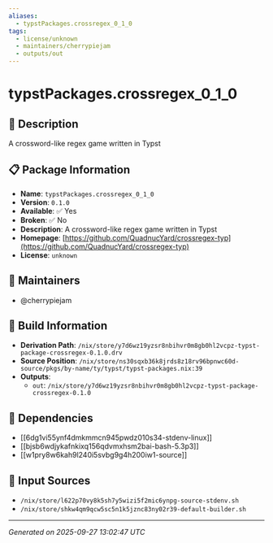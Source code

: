 ```yaml
---
aliases:
  - typstPackages.crossregex_0_1_0
tags:
  - license/unknown
  - maintainers/cherrypiejam
  - outputs/out
---
```


# typstPackages.crossregex_0_1_0

## 📝 Description

A crossword-like regex game written in Typst

## 📋 Package Information

- **Name**: `typstPackages.crossregex_0_1_0`
- **Version**: `0.1.0`
- **Available**: ✅ Yes
- **Broken**: ✅ No
- **Description**: A crossword-like regex game written in Typst
- **Homepage**: [https://github.com/QuadnucYard/crossregex-typ](https://github.com/QuadnucYard/crossregex-typ)
- **License**: `unknown`
## 👥 Maintainers

- @cherrypiejam


## 🔧 Build Information

- **Derivation Path**: `/nix/store/y7d6wz19yzsr8nbihvr0m8gb0hl2vcpz-typst-package-crossregex-0.1.0.drv`
- **Source Position**: `/nix/store/ns30sqxb36k8jrds8z18rv96bpnwc60d-source/pkgs/by-name/ty/typst/typst-packages.nix:39`
- **Outputs**:
  - `out`:  `/nix/store/y7d6wz19yzsr8nbihvr0m8gb0hl2vcpz-typst-package-crossregex-0.1.0`

## 🔗 Dependencies

- [[6dg1vi55ynf4dmkmmcn945pwdz010s34-stdenv-linux]]
- [[bjsb6wdjykafnkixq156qdvmxhsm2bai-bash-5.3p3]]
- [[w1pry8w6kah9l240i5svbg9g4h200iw1-source]]

## 📁 Input Sources

- `/nix/store/l622p70vy8k5sh7y5wizi5f2mic6ynpg-source-stdenv.sh`
- `/nix/store/shkw4qm9qcw5sc5n1k5jznc83ny02r39-default-builder.sh`

---
*Generated on 2025-09-27 13:02:47 UTC*
